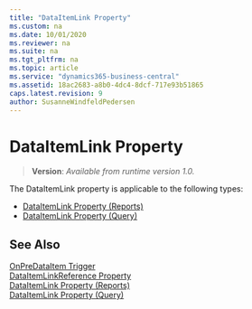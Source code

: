 ```yaml
---
title: "DataItemLink Property"
ms.custom: na
ms.date: 10/01/2020
ms.reviewer: na
ms.suite: na
ms.tgt_pltfrm: na
ms.topic: article
ms.service: "dynamics365-business-central"
ms.assetid: 18ac2683-a8b0-4dc4-8dcf-717e93b51865
caps.latest.revision: 9
author: SusanneWindfeldPedersen
---
```


# DataItemLink Property
> **Version**: _Available from runtime version 1.0._

The DataItemLink property is applicable to the following types: 
- [DataItemLink Property (Reports)](devenv-dataitemlink-reports-property.md)  
- [DataItemLink Property (Query)](devenv-dataitemlink-query-property.md)
  
## See Also

[OnPreDataItem Trigger](../triggers/devenv-onpredataitem-trigger.md)   
[DataItemLinkReference Property](devenv-dataitemlinkreference-property.md)  
[DataItemLink Property (Reports)](devenv-dataitemlink-reports-property.md)  
[DataItemLink Property (Query)](devenv-dataitemlink-query-property.md)